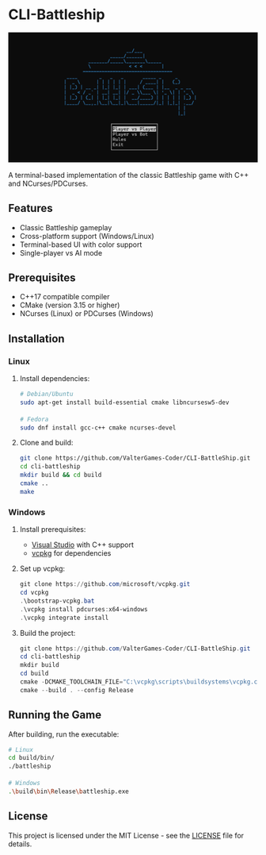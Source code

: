 # CLI-Battleship

![Battleship Game Screenshot](screenshot.png)

A terminal-based implementation of the classic Battleship game with C++ and NCurses/PDCurses.

## Features

- Classic Battleship gameplay
- Cross-platform support (Windows/Linux)
- Terminal-based UI with color support
- Single-player vs AI mode

## Prerequisites

- C++17 compatible compiler
- CMake (version 3.15 or higher)
- NCurses (Linux) or PDCurses (Windows)

## Installation

### Linux

1. Install dependencies:
   ```bash
   # Debian/Ubuntu
   sudo apt-get install build-essential cmake libncursesw5-dev

   # Fedora
   sudo dnf install gcc-c++ cmake ncurses-devel
   ```

2. Clone and build:
   ```bash
   git clone https://github.com/ValterGames-Coder/CLI-BattleShip.git
   cd cli-battleship
   mkdir build && cd build
   cmake ..
   make
   ```

### Windows

1. Install prerequisites:
   - [Visual Studio](https://visualstudio.microsoft.com/) with C++ support
   - [vcpkg](https://vcpkg.io/) for dependencies

2. Set up vcpkg:
   ```powershell
   git clone https://github.com/microsoft/vcpkg.git
   cd vcpkg
   .\bootstrap-vcpkg.bat
   .\vcpkg install pdcurses:x64-windows
   .\vcpkg integrate install
   ```

3. Build the project:
   ```powershell
   git clone https://github.com/ValterGames-Coder/CLI-BattleShip.git
   cd cli-battleship
   mkdir build
   cd build
   cmake -DCMAKE_TOOLCHAIN_FILE="C:\vcpkg\scripts\buildsystems\vcpkg.cmake" ..
   cmake --build . --config Release
   ```

## Running the Game

After building, run the executable:

```bash
# Linux
cd build/bin/
./battleship

# Windows
.\build\bin\Release\battleship.exe
```

## License

This project is licensed under the MIT License - see the [LICENSE](https://github.com/ValterGames-Coder/CLI-BattleShip/blob/master/LICENSE) file for details.
